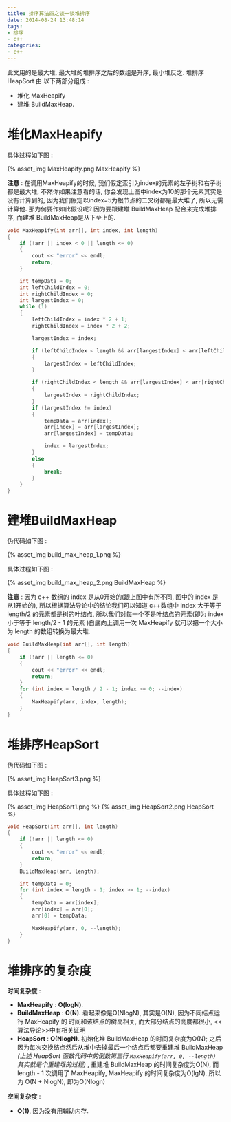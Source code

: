 ```yaml
---
title: 排序算法四之谈一谈堆排序
date: 2014-08-24 13:48:14
tags:
- 排序
- c++
categories:
- c++
---
```


此文用的是最大堆, 最大堆的堆排序之后的数组是升序, 最小堆反之.
堆排序 HeapSort 由 以下两部分组成 :

- 堆化 MaxHeapify 
- 建堆 BuildMaxHeap.

# 堆化MaxHeapify

具体过程如下图 : 

{% asset_img MaxHeapify.png MaxHeapify %}

**注意** : 
在调用MaxHeapify的时候, 我们假定索引为index的元素的左子树和右子树都是最大堆, 不然你如果注意看的话, 你会发现上图中index为10的那个元素其实是没有计算到的, 因为我们假定以index=5为根节点的二叉树都是最大堆了, 所以无需计算他. 
那为何要作如此假设呢?
因为要跟建堆 BuildMaxHeap 配合来完成堆排序, 而建堆 BuildMaxHeap是从下至上的.

```  c++
void MaxHeapify(int arr[], int index, int length)
{
	if (!arr || index < 0 || length <= 0)
	{
		cout << "error" << endl;
		return;
	}

	int tempData = 0;
	int leftChildIndex = 0;
	int rightChildIndex = 0;
	int largestIndex = 0;
	while (1)
	{
		leftChildIndex = index * 2 + 1;
		rightChildIndex = index * 2 + 2;

		largestIndex = index;

		if (leftChildIndex < length && arr[largestIndex] < arr[leftChildIndex])
		{
			largestIndex = leftChildIndex;
		}

		if (rightChildIndex < length && arr[largestIndex] < arr[rightChildIndex])
		{
			largestIndex = rightChildIndex;
		}
		if (largestIndex != index)
		{
			tempData = arr[index];
			arr[index] = arr[largestIndex];
			arr[largestIndex] = tempData;

			index = largestIndex;
		}
		else
		{
			break;
		}
	}
}
```

# 建堆BuildMaxHeap

伪代码如下图 : 

{% asset_img build_max_heap_1.png %}

具体过程如下图 : 

{% asset_img build_max_heap_2.png BuildMaxHeap %}


**注意** : 因为 c++ 数组的 index 是从0开始的(跟上图中有所不同, 图中的 index 是从1开始的),
所以根据算法导论中的结论我们可以知道 c++数组中 index 大于等于 length/2 的元素都是树的叶结点,
所以我们对每一个不是叶结点的元素(即为 index 小于等于 length/2 - 1 的元素 )自底向上调用一次 MaxHeapify 就可以把一个大小为 length 的数组转换为最大堆.


```  c++
void BuildMaxHeap(int arr[], int length)
{
	if (!arr || length <= 0)
	{
		cout << "error" << endl;
		return;
	}
	for (int index = length / 2 - 1; index >= 0; --index)
	{
		MaxHeapify(arr, index, length);
	}
}
```

# 堆排序HeapSort

伪代码如下图 : 

{% asset_img HeapSort3.png %}

具体过程如下图 : 

{% asset_img HeapSort1.png %}
{% asset_img HeapSort2.png HeapSort %}

```  c++
void HeapSort(int arr[], int length)
{
	if (!arr || length <= 0)
	{
		cout << "error" << endl;
		return;
	}
	BuildMaxHeap(arr, length);

	int tempData = 0;
	for (int index = length - 1; index >= 1; --index)
	{
		tempData = arr[index];
		arr[index] = arr[0];
		arr[0] = tempData;

		MaxHeapify(arr, 0, --length);
	}
}
```

# 堆排序的复杂度

**时间复杂度** : 

- **MaxHeapify** : **O(logN)**.
- **BuildMaxHeap** : **O(N)**. 
看起来像是O(NlogN), 其实是O(N), 因为不同结点运行 MaxHeapify 的 时间和该结点的树高相关, 而大部分结点的高度都很小, <<算法导论>>中有相关证明
- **HeapSort** : **O(NlogN)**. 
初始化堆 BuildMaxHeap 的时间复杂度为O(N); 之后因为每次交换结点然后从堆中去掉最后一个结点后都要重建堆 BuildMaxHeap 
*(上述 HeapSort 函数代码中的倒数第三行 `MaxHeapify(arr, 0, --length)` 其实就是个重建堆的过程)* , 
重建堆 BuildMaxHeap 的时间复杂度为O(N), 而 length - 1 次调用了 MaxHeapify, MaxHeapify 的时间复杂度为O(lgN). 所以为 O(N + NlogN), 即为O(Nlogn)

**空间复杂度** : 

- **O(1)**, 因为没有用辅助内存.
